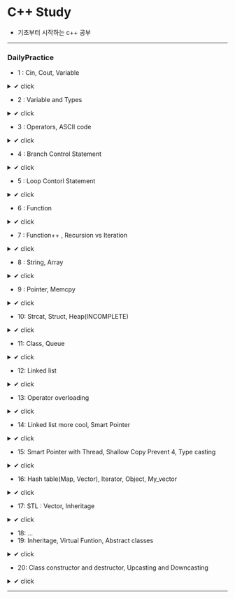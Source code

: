 # C++ Study

+ 기초부터 시작하는 c++ 공부

-----------------

### DailyPractice

- 1 : Cin, Cout, Variable
<details>
	<summary>✔ click</summary>
	<div markdown="1">
		▫ Simple calculator
		▫ ID card
		▫ Wrong number
		▫ How old are you
		▫ Celsius and Fahrenheit
</div>
</details>

- 2 : Variable and Types
<details>
	<summary>✔ click</summary>
	<div markdown="1">
		▫ Box
		▫ Timer
		▫ Digits
</div>
</details>

- 3 : Operators, ASCII code
<details>
	<summary>✔ click</summary>
	<div markdown="1">
		▫ Caesarcipher
		▫ Decryption
		▫ Quadrant
		▫ Population
		▫ Yourheight
</div>
</details>

- 4 : Branch Control Statement
<details>
	<summary>✔ click</summary>
	<div markdown="1">
		▫ Advanced calculator
		▫ Discount
		▫ Digits two
		▫ Minimum values
</div>
</details>

- 5 : Loop Contorl Statement
<details>
	<summary>✔ click</summary>
	<div markdown="1">
		▫ Order list
		▫ Times Table
		▫ Pascal's triangle
		▫ Diamond
</div>
</details>

- 6 : Function
<details>
	<summary>✔ click</summary>
	<div markdown="1">
		▫ Lotto game
		▫ Prime number
		▫ ipower
		▫ Probability
</div>
</details>

- 7 : Function++ , Recursion vs Iteration
<details>
	<summary>✔ click</summary>
	<div markdown="1">
		▫ More advanced calculator
		▫ Quadrant two
		▫ Digits three
		▫ Tower Of Hanoi
		
</div>
</details>

- 8 : String, Array
<details>
	<summary>✔ click</summary>
	<div markdown="1">
		▫ Caesar_cipher_two
		▫ Quite_Advanced_calculator
		▫ Find_a_string
		▫ Binary_Tree
</div>
</details>

- 9 : Pointer, Memcpy
<details>
	<summary>✔ click</summary>
	<div markdown="1">
		▫ Touring the 2D array with a pointer
		▫ My_memcpy			
</div>
</details>

- 10: Strcat, Struct, Heap(INCOMPLETE)
<details>
	<summary>✔ click</summary>
	<div markdown="1">
		▫ My_strcat
		▫ Reverse linked list
		▫ Heap(INC)
</div>
</details>

- 11: Class, Queue
<details>
	<summary>✔ click</summary>
	<div markdown="1">
		▫ Calculator with a class
		▫ Queue
</div>
</details>

- 12: Linked list
<details>
	<summary>✔ click</summary>
	<div markdown="1">
		▫ Linked list with classes
		▫ Linked list with struct
</div>
</details>

- 13: Operator overloading
<details>
	<summary>✔ click</summary>
	<div markdown="1">
		▫ Upgrade the Linked list class
		▫ My_list class
		▫ My_Str class
		▫ Test: namespace
</div>
</details>

- 14: Linked list more cool, Smart Pointer
<details>
	<summary>✔ click</summary>
	<div markdown="1">
		▫ New linked list
		▫ Smart ptr
		▫ Test : push_front,linked list
</div>
</details>

- 15: Smart Pointer with Thread, Shallow Copy Prevent 4, Type casting
<details>
	<summary>✔ click</summary>
	<div markdown="1">
		▫ Shallow copy privent 4 (Deep Copy, Reference counter, Transferring Ownership, Preventing copy)
		▫ Afford (unique_ptr<>, shared_ptr<>, Type casting)
		▫ Free the memory when the time is up!
</div>
</details>

- 16: Hash table(Map, Vector), Iterator, Object, My_vector
<details>
	<summary>✔ click</summary>
	<div markdown="1">
		▫ Iterator, Object, My_vector
		▫ Remove duplicate elements in the vector
		▫ Hash table 
</div>
</details>

- 17: STL : Vector, Inheritage
<details>
	<summary>✔ click</summary>
	<div markdown="1">
		▫ Queue version 2
		▫ Inheritage prctice and stack
</div>
</details>

- 18: ...
- 19: Inheritage, Virtual Funtion, Abstract classes
<details>
	<summary>✔ click</summary>
	<div markdown="1">
		▫ Virtual Function
		▫ Shape!
</div>
</details>

- 20: Class constructor and destructor, Upcasting and Downcasting
<details>
	<summary>✔ click</summary>
	<div markdown="1">
		▫ Constructor and destructor
		▫ Build your own menu!
</div>
</details>

---------------------------------


